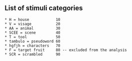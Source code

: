 ## List of stimuli categories

    * H = house            10
    * V = visage           20
    * AA = animal          30
    * SCEE = scene         40
    * T = tool             50
    * tambulo = pseudoword 60
    * hgfjh = characters   70
    * F = target fruit     80 -- excluded from the analysis
    * SCR = scrambled      90